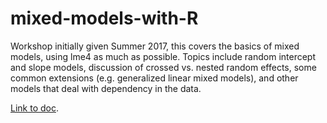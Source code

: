 # mixed-models-with-R

Workshop initially given Summer 2017, this covers the basics of mixed models, using <span class="pack">lme4</span> as much as possible.  Topics include random intercept and slope models, discussion of crossed vs. nested random effects, some common extensions (e.g. generalized linear mixed models), and other models that deal with dependency in the data.

[Link to doc](http://m-clark.github.io/mixed-models-with-R/).